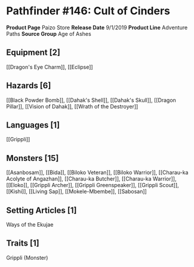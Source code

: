 ﻿---
id: '7'
name: Pathfinder 146. Cult of Cinders
rarity: Common
source: null
trait: null
type: Source

---
# Pathfinder #146: Cult of Cinders

**Product Page** Paizo Store
**Release Date** 9/1/2019
**Product Line** Adventure Paths
**Source Group** Age of Ashes

## Equipment [2]

[[Dragon's Eye Charm]], [[Eclipse]]

## Hazards [6]

[[Black Powder Bomb]], [[Dahak's Shell]], [[Dahak's Skull]], [[Dragon Pillar]], [[Vision of Dahak]], [[Wrath of the Destroyer]]

## Languages [1]

[[Grippli]]

## Monsters [15]

[[Asanbosam]], [[Bida]], [[Biloko Veteran]], [[Biloko Warrior]], [[Charau-ka Acolyte of Angazhan]], [[Charau-ka Butcher]], [[Charau-ka Warrior]], [[Eloko]], [[Grippli Archer]], [[Grippli Greenspeaker]], [[Grippli Scout]], [[Kishi]], [[Living Sap]], [[Mokele-Mbembe]], [[Sabosan]]

## Setting Articles [1]

Ways of the Ekujae

## Traits [1]

Grippli (Monster)
